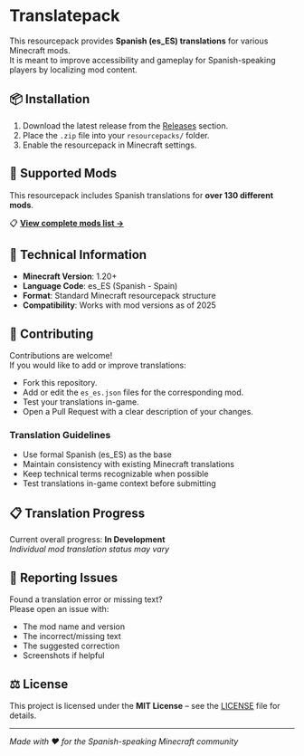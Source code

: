 # Translatepack

This resourcepack provides **Spanish (es_ES) translations** for various Minecraft mods.  
It is meant to improve accessibility and gameplay for Spanish-speaking players by localizing mod content.

## 📦 Installation
1. Download the latest release from the [Releases](./releases) section.
2. Place the `.zip` file into your `resourcepacks/` folder.
3. Enable the resourcepack in Minecraft settings.

## 📝 Supported Mods

This resourcepack includes Spanish translations for **over 130 different mods**.

📋 **[View complete mods list →](./MODS_LIST.md)**

## 🔧 Technical Information
- **Minecraft Version**: 1.20+
- **Language Code**: es_ES (Spanish - Spain)
- **Format**: Standard Minecraft resourcepack structure
- **Compatibility**: Works with mod versions as of 2025

## 🤝 Contributing
Contributions are welcome!  
If you would like to add or improve translations:
- Fork this repository.
- Add or edit the `es_es.json` files for the corresponding mod.
- Test your translations in-game.
- Open a Pull Request with a clear description of your changes.

### Translation Guidelines
- Use formal Spanish (es_ES) as the base
- Maintain consistency with existing Minecraft translations
- Keep technical terms recognizable when possible
- Test translations in-game context before submitting

## 📋 Translation Progress
Current overall progress: **In Development**  
*Individual mod translation status may vary*

## 🐛 Reporting Issues
Found a translation error or missing text?  
Please open an issue with:
- The mod name and version
- The incorrect/missing text
- The suggested correction
- Screenshots if helpful

## ⚖️ License
This project is licensed under the **MIT License** – see the [LICENSE](./LICENSE) file for details.

---
*Made with ❤️ for the Spanish-speaking Minecraft community*